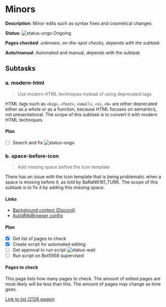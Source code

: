 # Minors

**Description**: Minor edits such as syntax fixes and cosmetical changes

**Status**: ![status-ongo] Ongoing

**Pages checked**: *unknown, on-the-spot checks, depends with the subtask*

**Auto/manual**: Automated and manual, depends with the subtask

## Subtasks

### a. modern-html

> Use modern HTML techniques instead of using deprecated tags

HTML tags such as `<big>`, `<font>`, `<small>`, `<i>`, `<b>` are either deprecated either as a whole or as a function, because HTML focuses on semantics, not presentational. The scope of this subtask is to convert it with modern HTML techniques.

#### Plan

- [ ] Search and fix ![status-ongo]

### b. space-before-icon

> Add missing space before the Icon template

There has an issue with the Icon template that is being problematic when a space is missing before it, as told by BaRaN6161_TURK. The scope of this subtask is to fix it by adding this missing space.

#### Links

- [Background context (Discord)](https://discord.com/channels/954532398400417832/969774355842224168/1021204838605922364)
- [AutoWikiBrowser config](https://gitlab.com/Hans5958-MWS/fandom-fridaynightfunking/-/blob/master/minors/space-before-icon.xml)

#### Plan

- [x] Get list of pages to check
- [x] Create script for automated editing
- [ ] Get approval to run script ![status-wait]
- [ ] Run script on Bot5958 supervised

#### Pages to check

This page lists how many pages to check. The amount of edited pages are most likely will be less than this. The amount of pages may change as time goes.

[Link to list (2126 pages)](pages-space-before-icon.txt)

<!-- status start -->
[status-done]: https://upload.wikimedia.org/wikipedia/commons/thumb/4/41/Symbol_confirmed.svg/16px-Symbol_confirmed.svg.png
[status-wait]: https://upload.wikimedia.org/wikipedia/commons/thumb/5/54/Symbol_wait.svg/16px-Symbol_wait.svg.png
[status-stub]: https://upload.wikimedia.org/wikipedia/commons/thumb/f/f5/Symbol_stub_class.svg/16px-Symbol_stub_class.svg.png
[status-ongo]: https://upload.wikimedia.org/wikipedia/commons/thumb/9/94/Symbol_support_vote.svg/16px-Symbol_support_vote.svg.png
[status-done]: https://upload.wikimedia.org/wikipedia/commons/thumb/4/41/Symbol_confirmed.svg/16px-Symbol_confirmed.svg.png
<!-- status end -->
